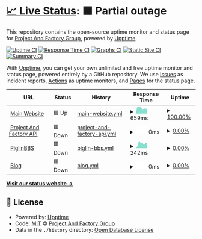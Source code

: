 # [📈 Live Status](https://demo.upptime.js.org): <!--live status--> **🟧 Partial outage**

This repository contains the open-source uptime monitor and status page for [Project And Factory Group](https://pafgroup.org), powered by [Upptime](https://github.com/upptime/upptime).

[![Uptime CI](https://github.com/Project-And-Factory/Uptime/workflows/Uptime%20CI/badge.svg)](https://github.com/Project-And-Factory/Uptime/actions?query=workflow%3A%22Uptime+CI%22)
[![Response Time CI](https://github.com/Project-And-Factory/Uptime/workflows/Response%20Time%20CI/badge.svg)](https://github.com/Project-And-Factory/Uptime/actions?query=workflow%3A%22Response+Time+CI%22)
[![Graphs CI](https://github.com/Project-And-Factory/Uptime/workflows/Graphs%20CI/badge.svg)](https://github.com/Project-And-Factory/Uptime/actions?query=workflow%3A%22Graphs+CI%22)
[![Static Site CI](https://github.com/Project-And-Factory/Uptime/workflows/Static%20Site%20CI/badge.svg)](https://github.com/Project-And-Factory/Uptime/actions?query=workflow%3A%22Static+Site+CI%22)
[![Summary CI](https://github.com/Project-And-Factory/Uptime/workflows/Summary%20CI/badge.svg)](https://github.com/Project-And-Factory/Uptime/actions?query=workflow%3A%22Summary+CI%22)

With [Upptime](https://upptime.js.org), you can get your own unlimited and free uptime monitor and status page, powered entirely by a GitHub repository. We use [Issues](https://github.com/Project-And-Factory/Uptime/issues) as incident reports, [Actions](https://github.com/Project-And-Factory/Uptime/actions) as uptime monitors, and [Pages](https://demo.upptime.js.org) for the status page.

<!--start: status pages-->
<!-- This summary is generated by Upptime (https://github.com/upptime/upptime) -->
<!-- Do not edit this manually, your changes will be overwritten -->
<!-- prettier-ignore -->
| URL | Status | History | Response Time | Uptime |
| --- | ------ | ------- | ------------- | ------ |
| <img alt="" src="https://icons.duckduckgo.com/ip3/pafgroup.org.ico" height="13"> [Main Website](https://pafgroup.org) | 🟩 Up | [main-website.yml](https://github.com/Project-And-Factory/Uptime/commits/HEAD/history/main-website.yml) | <details><summary><img alt="Response time graph" src="./graphs/main-website/response-time-week.png" height="20"> 659ms</summary><br><a href="https://ganyustatus.live/history/main-website"><img alt="Response time 624" src="https://img.shields.io/endpoint?url=https%3A%2F%2Fraw.githubusercontent.com%2FProject-And-Factory%2FUptime%2FHEAD%2Fapi%2Fmain-website%2Fresponse-time.json"></a><br><a href="https://ganyustatus.live/history/main-website"><img alt="24-hour response time 901" src="https://img.shields.io/endpoint?url=https%3A%2F%2Fraw.githubusercontent.com%2FProject-And-Factory%2FUptime%2FHEAD%2Fapi%2Fmain-website%2Fresponse-time-day.json"></a><br><a href="https://ganyustatus.live/history/main-website"><img alt="7-day response time 659" src="https://img.shields.io/endpoint?url=https%3A%2F%2Fraw.githubusercontent.com%2FProject-And-Factory%2FUptime%2FHEAD%2Fapi%2Fmain-website%2Fresponse-time-week.json"></a><br><a href="https://ganyustatus.live/history/main-website"><img alt="30-day response time 785" src="https://img.shields.io/endpoint?url=https%3A%2F%2Fraw.githubusercontent.com%2FProject-And-Factory%2FUptime%2FHEAD%2Fapi%2Fmain-website%2Fresponse-time-month.json"></a><br><a href="https://ganyustatus.live/history/main-website"><img alt="1-year response time 624" src="https://img.shields.io/endpoint?url=https%3A%2F%2Fraw.githubusercontent.com%2FProject-And-Factory%2FUptime%2FHEAD%2Fapi%2Fmain-website%2Fresponse-time-year.json"></a></details> | <details><summary><a href="https://ganyustatus.live/history/main-website">100.00%</a></summary><a href="https://ganyustatus.live/history/main-website"><img alt="All-time uptime 80.30%" src="https://img.shields.io/endpoint?url=https%3A%2F%2Fraw.githubusercontent.com%2FProject-And-Factory%2FUptime%2FHEAD%2Fapi%2Fmain-website%2Fuptime.json"></a><br><a href="https://ganyustatus.live/history/main-website"><img alt="24-hour uptime 100.00%" src="https://img.shields.io/endpoint?url=https%3A%2F%2Fraw.githubusercontent.com%2FProject-And-Factory%2FUptime%2FHEAD%2Fapi%2Fmain-website%2Fuptime-day.json"></a><br><a href="https://ganyustatus.live/history/main-website"><img alt="7-day uptime 100.00%" src="https://img.shields.io/endpoint?url=https%3A%2F%2Fraw.githubusercontent.com%2FProject-And-Factory%2FUptime%2FHEAD%2Fapi%2Fmain-website%2Fuptime-week.json"></a><br><a href="https://ganyustatus.live/history/main-website"><img alt="30-day uptime 100.00%" src="https://img.shields.io/endpoint?url=https%3A%2F%2Fraw.githubusercontent.com%2FProject-And-Factory%2FUptime%2FHEAD%2Fapi%2Fmain-website%2Fuptime-month.json"></a><br><a href="https://ganyustatus.live/history/main-website"><img alt="1-year uptime 80.30%" src="https://img.shields.io/endpoint?url=https%3A%2F%2Fraw.githubusercontent.com%2FProject-And-Factory%2FUptime%2FHEAD%2Fapi%2Fmain-website%2Fuptime-year.json"></a></details>
| <img alt="" src="https://icons.duckduckgo.com/ip3/api.pafgroup.org.ico" height="13"> [Project And Factory API](https://api.pafgroup.org) | 🟥 Down | [project-and-factory-api.yml](https://github.com/Project-And-Factory/Uptime/commits/HEAD/history/project-and-factory-api.yml) | <details><summary><img alt="Response time graph" src="./graphs/project-and-factory-api/response-time-week.png" height="20"> 0ms</summary><br><a href="https://ganyustatus.live/history/project-and-factory-api"><img alt="Response time 284" src="https://img.shields.io/endpoint?url=https%3A%2F%2Fraw.githubusercontent.com%2FProject-And-Factory%2FUptime%2FHEAD%2Fapi%2Fproject-and-factory-api%2Fresponse-time.json"></a><br><a href="https://ganyustatus.live/history/project-and-factory-api"><img alt="24-hour response time 0" src="https://img.shields.io/endpoint?url=https%3A%2F%2Fraw.githubusercontent.com%2FProject-And-Factory%2FUptime%2FHEAD%2Fapi%2Fproject-and-factory-api%2Fresponse-time-day.json"></a><br><a href="https://ganyustatus.live/history/project-and-factory-api"><img alt="7-day response time 0" src="https://img.shields.io/endpoint?url=https%3A%2F%2Fraw.githubusercontent.com%2FProject-And-Factory%2FUptime%2FHEAD%2Fapi%2Fproject-and-factory-api%2Fresponse-time-week.json"></a><br><a href="https://ganyustatus.live/history/project-and-factory-api"><img alt="30-day response time 300" src="https://img.shields.io/endpoint?url=https%3A%2F%2Fraw.githubusercontent.com%2FProject-And-Factory%2FUptime%2FHEAD%2Fapi%2Fproject-and-factory-api%2Fresponse-time-month.json"></a><br><a href="https://ganyustatus.live/history/project-and-factory-api"><img alt="1-year response time 284" src="https://img.shields.io/endpoint?url=https%3A%2F%2Fraw.githubusercontent.com%2FProject-And-Factory%2FUptime%2FHEAD%2Fapi%2Fproject-and-factory-api%2Fresponse-time-year.json"></a></details> | <details><summary><a href="https://ganyustatus.live/history/project-and-factory-api">0.00%</a></summary><a href="https://ganyustatus.live/history/project-and-factory-api"><img alt="All-time uptime 54.81%" src="https://img.shields.io/endpoint?url=https%3A%2F%2Fraw.githubusercontent.com%2FProject-And-Factory%2FUptime%2FHEAD%2Fapi%2Fproject-and-factory-api%2Fuptime.json"></a><br><a href="https://ganyustatus.live/history/project-and-factory-api"><img alt="24-hour uptime 0.00%" src="https://img.shields.io/endpoint?url=https%3A%2F%2Fraw.githubusercontent.com%2FProject-And-Factory%2FUptime%2FHEAD%2Fapi%2Fproject-and-factory-api%2Fuptime-day.json"></a><br><a href="https://ganyustatus.live/history/project-and-factory-api"><img alt="7-day uptime 0.00%" src="https://img.shields.io/endpoint?url=https%3A%2F%2Fraw.githubusercontent.com%2FProject-And-Factory%2FUptime%2FHEAD%2Fapi%2Fproject-and-factory-api%2Fuptime-week.json"></a><br><a href="https://ganyustatus.live/history/project-and-factory-api"><img alt="30-day uptime 60.50%" src="https://img.shields.io/endpoint?url=https%3A%2F%2Fraw.githubusercontent.com%2FProject-And-Factory%2FUptime%2FHEAD%2Fapi%2Fproject-and-factory-api%2Fuptime-month.json"></a><br><a href="https://ganyustatus.live/history/project-and-factory-api"><img alt="1-year uptime 54.81%" src="https://img.shields.io/endpoint?url=https%3A%2F%2Fraw.githubusercontent.com%2FProject-And-Factory%2FUptime%2FHEAD%2Fapi%2Fproject-and-factory-api%2Fuptime-year.json"></a></details>
| <img alt="" src="https://icons.duckduckgo.com/ip3/www.piglinbbs.com.ico" height="13"> [PiglinBBS](https://www.piglinbbs.com/images/1.jpg) | 🟥 Down | [piglin-bbs.yml](https://github.com/Project-And-Factory/Uptime/commits/HEAD/history/piglin-bbs.yml) | <details><summary><img alt="Response time graph" src="./graphs/piglin-bbs/response-time-week.png" height="20"> 242ms</summary><br><a href="https://ganyustatus.live/history/piglin-bbs"><img alt="Response time 115" src="https://img.shields.io/endpoint?url=https%3A%2F%2Fraw.githubusercontent.com%2FProject-And-Factory%2FUptime%2FHEAD%2Fapi%2Fpiglin-bbs%2Fresponse-time.json"></a><br><a href="https://ganyustatus.live/history/piglin-bbs"><img alt="24-hour response time 258" src="https://img.shields.io/endpoint?url=https%3A%2F%2Fraw.githubusercontent.com%2FProject-And-Factory%2FUptime%2FHEAD%2Fapi%2Fpiglin-bbs%2Fresponse-time-day.json"></a><br><a href="https://ganyustatus.live/history/piglin-bbs"><img alt="7-day response time 242" src="https://img.shields.io/endpoint?url=https%3A%2F%2Fraw.githubusercontent.com%2FProject-And-Factory%2FUptime%2FHEAD%2Fapi%2Fpiglin-bbs%2Fresponse-time-week.json"></a><br><a href="https://ganyustatus.live/history/piglin-bbs"><img alt="30-day response time 182" src="https://img.shields.io/endpoint?url=https%3A%2F%2Fraw.githubusercontent.com%2FProject-And-Factory%2FUptime%2FHEAD%2Fapi%2Fpiglin-bbs%2Fresponse-time-month.json"></a><br><a href="https://ganyustatus.live/history/piglin-bbs"><img alt="1-year response time 115" src="https://img.shields.io/endpoint?url=https%3A%2F%2Fraw.githubusercontent.com%2FProject-And-Factory%2FUptime%2FHEAD%2Fapi%2Fpiglin-bbs%2Fresponse-time-year.json"></a></details> | <details><summary><a href="https://ganyustatus.live/history/piglin-bbs">0.00%</a></summary><a href="https://ganyustatus.live/history/piglin-bbs"><img alt="All-time uptime 32.44%" src="https://img.shields.io/endpoint?url=https%3A%2F%2Fraw.githubusercontent.com%2FProject-And-Factory%2FUptime%2FHEAD%2Fapi%2Fpiglin-bbs%2Fuptime.json"></a><br><a href="https://ganyustatus.live/history/piglin-bbs"><img alt="24-hour uptime 0.00%" src="https://img.shields.io/endpoint?url=https%3A%2F%2Fraw.githubusercontent.com%2FProject-And-Factory%2FUptime%2FHEAD%2Fapi%2Fpiglin-bbs%2Fuptime-day.json"></a><br><a href="https://ganyustatus.live/history/piglin-bbs"><img alt="7-day uptime 0.00%" src="https://img.shields.io/endpoint?url=https%3A%2F%2Fraw.githubusercontent.com%2FProject-And-Factory%2FUptime%2FHEAD%2Fapi%2Fpiglin-bbs%2Fuptime-week.json"></a><br><a href="https://ganyustatus.live/history/piglin-bbs"><img alt="30-day uptime 0.00%" src="https://img.shields.io/endpoint?url=https%3A%2F%2Fraw.githubusercontent.com%2FProject-And-Factory%2FUptime%2FHEAD%2Fapi%2Fpiglin-bbs%2Fuptime-month.json"></a><br><a href="https://ganyustatus.live/history/piglin-bbs"><img alt="1-year uptime 32.44%" src="https://img.shields.io/endpoint?url=https%3A%2F%2Fraw.githubusercontent.com%2FProject-And-Factory%2FUptime%2FHEAD%2Fapi%2Fpiglin-bbs%2Fuptime-year.json"></a></details>
| <img alt="" src="https://icons.duckduckgo.com/ip3/blog.pafgroup.org.ico" height="13"> [Blog](https://blog.pafgroup.org/) | 🟥 Down | [blog.yml](https://github.com/Project-And-Factory/Uptime/commits/HEAD/history/blog.yml) | <details><summary><img alt="Response time graph" src="./graphs/blog/response-time-week.png" height="20"> 0ms</summary><br><a href="https://ganyustatus.live/history/blog"><img alt="Response time 294" src="https://img.shields.io/endpoint?url=https%3A%2F%2Fraw.githubusercontent.com%2FProject-And-Factory%2FUptime%2FHEAD%2Fapi%2Fblog%2Fresponse-time.json"></a><br><a href="https://ganyustatus.live/history/blog"><img alt="24-hour response time 0" src="https://img.shields.io/endpoint?url=https%3A%2F%2Fraw.githubusercontent.com%2FProject-And-Factory%2FUptime%2FHEAD%2Fapi%2Fblog%2Fresponse-time-day.json"></a><br><a href="https://ganyustatus.live/history/blog"><img alt="7-day response time 0" src="https://img.shields.io/endpoint?url=https%3A%2F%2Fraw.githubusercontent.com%2FProject-And-Factory%2FUptime%2FHEAD%2Fapi%2Fblog%2Fresponse-time-week.json"></a><br><a href="https://ganyustatus.live/history/blog"><img alt="30-day response time 258" src="https://img.shields.io/endpoint?url=https%3A%2F%2Fraw.githubusercontent.com%2FProject-And-Factory%2FUptime%2FHEAD%2Fapi%2Fblog%2Fresponse-time-month.json"></a><br><a href="https://ganyustatus.live/history/blog"><img alt="1-year response time 294" src="https://img.shields.io/endpoint?url=https%3A%2F%2Fraw.githubusercontent.com%2FProject-And-Factory%2FUptime%2FHEAD%2Fapi%2Fblog%2Fresponse-time-year.json"></a></details> | <details><summary><a href="https://ganyustatus.live/history/blog">0.00%</a></summary><a href="https://ganyustatus.live/history/blog"><img alt="All-time uptime 54.81%" src="https://img.shields.io/endpoint?url=https%3A%2F%2Fraw.githubusercontent.com%2FProject-And-Factory%2FUptime%2FHEAD%2Fapi%2Fblog%2Fuptime.json"></a><br><a href="https://ganyustatus.live/history/blog"><img alt="24-hour uptime 0.00%" src="https://img.shields.io/endpoint?url=https%3A%2F%2Fraw.githubusercontent.com%2FProject-And-Factory%2FUptime%2FHEAD%2Fapi%2Fblog%2Fuptime-day.json"></a><br><a href="https://ganyustatus.live/history/blog"><img alt="7-day uptime 0.00%" src="https://img.shields.io/endpoint?url=https%3A%2F%2Fraw.githubusercontent.com%2FProject-And-Factory%2FUptime%2FHEAD%2Fapi%2Fblog%2Fuptime-week.json"></a><br><a href="https://ganyustatus.live/history/blog"><img alt="30-day uptime 60.50%" src="https://img.shields.io/endpoint?url=https%3A%2F%2Fraw.githubusercontent.com%2FProject-And-Factory%2FUptime%2FHEAD%2Fapi%2Fblog%2Fuptime-month.json"></a><br><a href="https://ganyustatus.live/history/blog"><img alt="1-year uptime 54.81%" src="https://img.shields.io/endpoint?url=https%3A%2F%2Fraw.githubusercontent.com%2FProject-And-Factory%2FUptime%2FHEAD%2Fapi%2Fblog%2Fuptime-year.json"></a></details>

<!--end: status pages-->

[**Visit our status website →**](https://demo.upptime.js.org)

## 📄 License

- Powered by: [Upptime](https://github.com/upptime/upptime)
- Code: [MIT](./LICENSE) © [Project And Factory Group](https://pafgroup.org)
- Data in the `./history` directory: [Open Database License](https://opendatacommons.org/licenses/odbl/1-0/)
